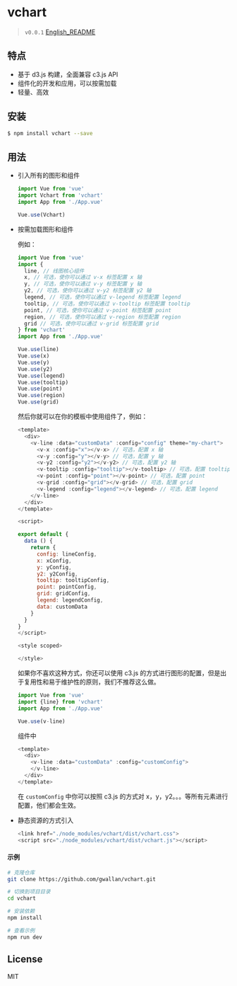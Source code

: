 #  vchart

> `v0.0.1`
[English_README](README-en.md)

## 特点
+ 基于 d3.js 构建，全面兼容 c3.js API
+ 组件化的开发和应用，可以按需加载
+ 轻量、高效

## 安装

```bash
$ npm install vchart --save
```
## 用法

+ 引入所有的图形和组件

  ```js
  import Vue from 'vue'
  import Vchart from 'vchart'
  import App from './App.vue'

  Vue.use(Vchart)
  ```
+ 按需加载图形和组件

  例如：

  ```js
  import Vue from 'vue'
  import {
    line, // 线图核心组件
    x, // 可选，使你可以通过 v-x 标签配置 x 轴
    y, // 可选，使你可以通过 v-y 标签配置 y 轴
    y2, // 可选，使你可以通过 v-y2 标签配置 y2 轴
    legend, // 可选，使你可以通过 v-legend 标签配置 legend
    tooltip, // 可选，使你可以通过 v-tooltip 标签配置 tooltip
    point, // 可选，使你可以通过 v-point 标签配置 point
    region, // 可选，使你可以通过 v-region 标签配置 region
    grid // 可选，使你可以通过 v-grid 标签配置 grid
  } from 'vchart'
  import App from './App.vue'

  Vue.use(line)
  Vue.use(x)
  Vue.use(y)
  Vue.use(y2)
  Vue.use(legend)
  Vue.use(tooltip)
  Vue.use(point)
  Vue.use(region)
  Vue.use(grid)

  ```
  然后你就可以在你的模板中使用组件了，例如：

  ```js
  <template>
    <div>
      <v-line :data="customData" :config="config" theme="my-chart">
        <v-x :config="x"></v-x> // 可选，配置 x 轴
        <v-y :config="y"></v-y> // 可选，配置 y 轴
        <v-y2 :config="y2"></v-y2> // 可选，配置 y2 轴
        <v-tooltip :config="tooltip"></v-tooltip> // 可选，配置 tooltip
        <v-point :config="point"></v-point> // 可选，配置 point
        <v-grid :config="grid"></v-grid> // 可选，配置 grid
        <v-legend :config="legend"></v-legend> // 可选，配置 legend
      </v-line>
    </div>
  </template>

  <script>

  export default {
    data () {
      return {
        config: lineConfig,
        x: xConfig,
        y: yConfig,
        y2: y2Config,
        tooltip: tooltipConfig,
        point: pointConfig,
        grid: gridConfig,
        legend: legendConfig,
        data: customData
      }
    }
  }
  </script>

  <style scoped>

  </style>

  ```
  如果你不喜欢这种方式，你还可以使用 c3.js 的方式进行图形的配置，但是出于复用性和易于维护性的原则，我们不推荐这么做。

  ```js
  import Vue from 'vue'
  import {line} from 'vchart'
  import App from './App.vue'

  Vue.use(v-line)

  ```

  组件中

  ```js
  <template>
    <div>
      <v-line :data="customData" :config="customConfig">
      </v-line>
    </div>
  </template>

  ```
  在 `customConfig` 中你可以按照 c3.js 的方式对 x，y，y2。。。等所有元素进行配置，他们都会生效。

+ 静态资源的方式引入

  ```js
  <link href="./node_modules/vchart/dist/vchart.css">
  <script src="./node_modules/vchart/dist/vchart.js"></script>
  ```

#### 示例

```bash
# 克隆仓库
git clone https://github.com/gwallan/vchart.git

# 切换到项目目录
cd vchart

# 安装依赖
npm install

# 查看示例
npm run dev
```


## License

MIT
